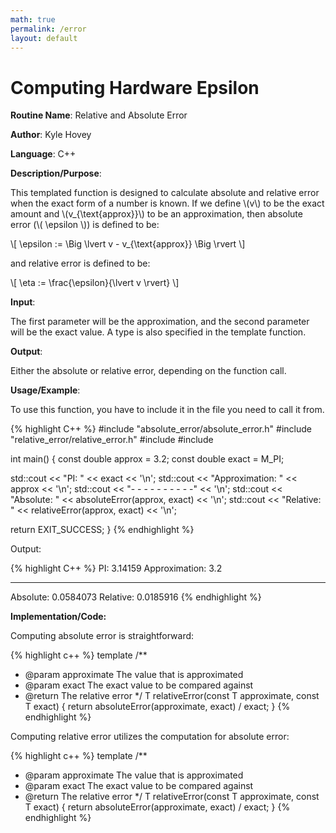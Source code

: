 ```yaml
---
math: true
permalink: /error
layout: default
---
```


# Computing Hardware Epsilon

**Routine Name**: Relative and Absolute Error

**Author**: Kyle Hovey

**Language**: C++

**Description/Purpose**:

This templated function is designed to calculate absolute and relative error when the exact form of a number is known. If we define \\(v\\) to be the exact amount and \\(v_{\text{approx}}\\) to be an approximation, then absolute error (\\( \epsilon \\)) is defined to be:

\\[ \epsilon := \Big \lvert v - v_{\text{approx}} \Big \rvert \\]

and relative error is defined to be:

\\[ \eta := \frac{\epsilon}{\lvert v \rvert} \\]

**Input**:

The first parameter will be the approximation, and the second parameter will be the exact value. A type is also specified in the template function.

**Output**:

Either the absolute or relative error, depending on the function call.

**Usage/Example**:

To use this function, you have to include it in the file you need to call it from.

{% highlight C++ %}
#include "absolute_error/absolute_error.h"
#include "relative_error/relative_error.h"
#include <limits>
#include <iostream>

int main() {
  const double approx = 3.2;
  const double exact = M_PI;

  std::cout << "PI: " << exact << '\n';
  std::cout << "Approximation: " << approx << '\n';
  std::cout << "- - - - - - - - - -" << '\n';
  std::cout << "Absolute: " << absoluteError<double>(approx, exact) << '\n';
  std::cout << "Relative: " << relativeError<double>(approx, exact) << '\n';

  return EXIT_SUCCESS;
}
{% endhighlight %}

Output:

{% highlight C++ %}
PI: 3.14159
Approximation: 3.2
- - - - - - - - - -
Absolute: 0.0584073
Relative: 0.0185916
{% endhighlight %}

**Implementation/Code:**

Computing absolute error is straightforward:

{% highlight c++ %}
template <typename T>
/**
 * @param approximate The value that is approximated
 * @param exact The exact value to be compared against
 * @return The relative error
 */
T relativeError(const T approximate, const T exact) {
  return absoluteError<T>(approximate, exact) / exact;
}
{% endhighlight %}

Computing relative error utilizes the computation for absolute error:

{% highlight c++ %}
template <typename T>
/**
 * @param approximate The value that is approximated
 * @param exact The exact value to be compared against
 * @return The relative error
 */
T relativeError(const T approximate, const T exact) {
  return absoluteError<T>(approximate, exact) / exact;
}
{% endhighlight %}
